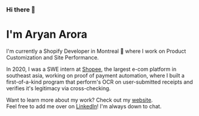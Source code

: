 ### Hi there 👋

# I'm Aryan Arora

I'm currently a Shopify Developer in Montreal 🌆 where I work on Product Customization and Site Performance.

In 2020, I was a SWE intern at [Shopee](https://shopee.ph/), the largest e-com platform in southeast asia, working on proof of payment automation, where I built a first-of-a-kind program that perform's OCR on user-submitted receipts and verifies it's legitimacy via cross-checking.

Want to learn more about my work? Check out my [website](https://aryanarora.vercel.app/).<br>
Feel free to add me over on [LinkedIn](https://www.linkedin.com/in/aryanxarora/)! I'm always down to chat.
